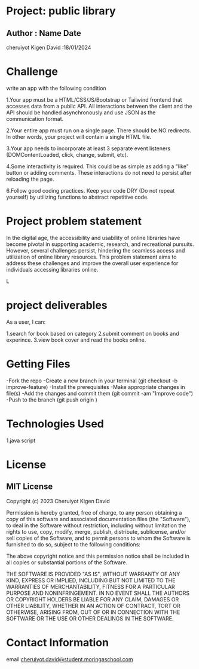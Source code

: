 # Project: public library

## Author : Name Date

cheruiyot Kigen David :18/01/2024

# Challenge 

write an app with the following condition 

1.Your app must be a HTML/CSS/JS/Bootstrap or Tailwind frontend that accesses data from a public API. All interactions between the client and the API should be handled asynchronously and use JSON as the communication format.

2.Your entire app must run on a single page. There should be NO redirects. In other words, your project will contain a single HTML file.

3.Your app needs to incorporate at least 3 separate event listeners (DOMContentLoaded, click, change, submit, etc).

4.Some interactivity is required. This could be as simple as adding a "like" button or adding comments. These interactions do not need to persist after reloading the page.

6.Follow good coding practices. Keep your code DRY (Do not repeat yourself) by utilizing functions to abstract repetitive code.

# Project problem statement

In the digital age, the accessibility and usability of online libraries have become pivotal in supporting academic, research, and recreational pursuits. However, several challenges persist, hindering the seamless access and utilization of online library resources. This problem statement aims to address these challenges and improve the overall user experience for individuals accessing libraries online.

L
# project deliverables
As a user, I can:

1.search for book based on category
2.submit comment on books and experince.
3.view book cover and read the books online.



# Getting Files

-Fork the repo
-Create a new branch in your terminal (git checkout -b improve-feature)
-Install the prerequisites
-Make appropriate changes in file(s)
-Add the changes and commit them (git commit -am "Improve code")
-Push to the branch (git push origin )



# Technologies Used

1.java script

# License

## MIT License

Copyright (c) 2023 Cheruiyot Kigen David

Permission is hereby granted, free of charge, to any person obtaining a copy
of this software and associated documentation files (the "Software"), to deal
in the Software without restriction, including without limitation the rights
to use, copy, modify, merge, publish, distribute, sublicense, and/or sell
copies of the Software, and to permit persons to whom the Software is
furnished to do so, subject to the following conditions:

The above copyright notice and this permission notice shall be included in all
copies or substantial portions of the Software.

THE SOFTWARE IS PROVIDED "AS IS", WITHOUT WARRANTY OF ANY KIND, EXPRESS OR
IMPLIED, INCLUDING BUT NOT LIMITED TO THE WARRANTIES OF MERCHANTABILITY,
FITNESS FOR A PARTICULAR PURPOSE AND NONINFRINGEMENT. IN NO EVENT SHALL THE
AUTHORS OR COPYRIGHT HOLDERS BE LIABLE FOR ANY CLAIM, DAMAGES OR OTHER
LIABILITY, WHETHER IN AN ACTION OF CONTRACT, TORT OR OTHERWISE, ARISING FROM,
OUT OF OR IN CONNECTION WITH THE SOFTWARE OR THE USE OR OTHER DEALINGS IN THE
SOFTWARE.

# Contact Information

email:cheruiyot.david@student.moringaschool.com
